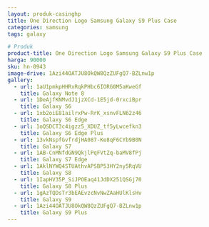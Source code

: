```yaml
---
layout: produk-casinghp
title: One Direction Logo Samsung Galaxy S9 Plus Case
categories: samsung
tags: galaxy

# Produk
product-title: One Direction Logo Samsung Galaxy S9 Plus Case
harga: 90000
sku: hn-0943
image-drive: 1Azi44OATJU8OkQW8QzZUFgQ7-BZLnw1p
gallery:
  - url: 1aU1pmkpHHRxRqkPHbc6IORG0M5aKweGf
    title: Galaxy Note 8
  - url: 1DeAjfKNMvdJ1jzXCd-1E5jd-0rxciBpr
    title: Galaxy S6
  - url: 1xb2oiE81ailrxPw-RrK_xsnvFLN62z46
    title: Galaxy S6 Edge
  - url: 1oQSDCT3c4igzz5_XDUZ_tf5yLwcefkn3
    title: Galaxy S6 Edge Plus
  - url: 13vkNspfGvfrdjHA087-Ke8qF6CYb9B0N
    title: Galaxy S7
  - url: 1AB-CnMNfdGN9QkjlPqFVtZq-baMV8fPj
    title: Galaxy S7 Edge
  - url: 1AklNYWQ4STUAthvAPSBP53HY2ny5RqVU
    title: Galaxy S8
  - url: 1IapHV35P_SiJPOEaq41JdDX251QSGj70
    title: Galaxy S8 Plus
  - url: 1gAzTQDsTr3bEAEvzcNvNwZAaHUlKlsHv
    title: Galaxy S9
  - url: 1Azi44OATJU8OkQW8QzZUFgQ7-BZLnw1p
    title: Galaxy S9 Plus
---
```

